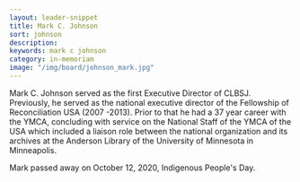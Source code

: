 ```yaml
---
layout: leader-snippet
title: Mark C. Johnson
sort: johnson
description:
keywords: mark c johnson
category: in-memoriam
image: "/img/board/johnson_mark.jpg"
---
```


Mark C. Johnson served as the first Executive Director of CLBSJ. Previously, he served as the national executive director of the Fellowship of Reconciliation USA (2007 -2013). Prior to that he had a 37 year career with the YMCA, concluding with service on the National Staff of the YMCA of the USA which included a liaison role between the national organization and its archives at the Anderson Library of the University of Minnesota in Minneapolis.

Mark passed away on October 12, 2020, Indigenous People's Day.
